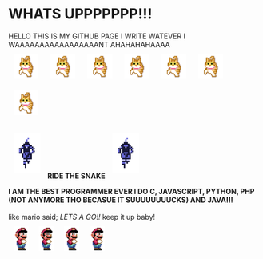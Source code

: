 # **WHATS UPPPPPPP!!!**

HELLO THIS IS MY GITHUB PAGE I WRITE WATEVER I WAAAAAAAAAAAAAAAAANT AHAHAHAHAAAA <br>
<img style="margin: 10px" src="https://github.com/diegoglzflrs/diegoglzflrs/blob/main/lilkittyorange.gif" alt="cat.gif" height="50"/> <img style="margin: 10px" src="https://github.com/diegoglzflrs/diegoglzflrs/blob/main/lilkittyorange.gif" alt="cat.gif" height="50"/> <img style="margin: 10px" src="https://github.com/diegoglzflrs/diegoglzflrs/blob/main/lilkittyorange.gif" alt="cat.gif" height="50"/> <img style="margin: 10px" src="https://github.com/diegoglzflrs/diegoglzflrs/blob/main/lilkittyorange.gif" alt="cat.gif" height="50"/> <img style="margin: 10px" src="https://github.com/diegoglzflrs/diegoglzflrs/blob/main/lilkittyorange.gif" alt="cat.gif" height="50"/> <img style="margin: 10px" src="https://github.com/diegoglzflrs/diegoglzflrs/blob/main/lilkittyorange.gif" alt="cat.gif" height="50"/> <img style="margin: 10px" src="https://github.com/diegoglzflrs/diegoglzflrs/blob/main/lilkittyorange.gif" alt="cat.gif" height="50"/> 

<img style="margin: 10px" src="https://github.com/diegoglzflrs/diegoglzflrs/blob/main/A3B5C96B1.gif" alt="snake.gif" height="80"/> **RIDE THE SNAKE** <img style="margin: 10px" src="https://github.com/diegoglzflrs/diegoglzflrs/blob/main/A3B5C96B1.gif" alt="snake.gif" height="80"/>

**I AM THE BEST PROGRAMMER EVER I DO C, JAVASCRIPT, PYTHON, PHP (NOT ANYMORE THO BECASUE IT SUUUUUUUUCKS) AND JAVA!!!**
<br><br>
like mario said; *LETS A GO!!* keep it up baby! <br>
<img style="margin: 10px" src="https://github.com/diegoglzflrs/diegoglzflrs/blob/main/mario.gif" alt="mario.gif" height="50"/><img style="margin: 10px" src="https://github.com/diegoglzflrs/diegoglzflrs/blob/main/mario.gif" alt="mario.gif" height="50"/><img style="margin: 10px" src="https://github.com/diegoglzflrs/diegoglzflrs/blob/main/mario.gif" alt="mario.gif" height="50"/><img style="margin: 10px" src="https://github.com/diegoglzflrs/diegoglzflrs/blob/main/mario.gif" alt="mario.gif" height="50"/>
